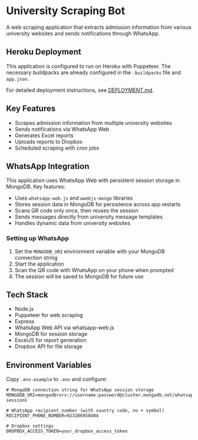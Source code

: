 # University Scraping Bot

A web scraping application that extracts admission information from various university websites and sends notifications through WhatsApp.

## Heroku Deployment

This application is configured to run on Heroku with Puppeteer. The necessary buildpacks are already configured in the `.buildpacks` file and `app.json`.

For detailed deployment instructions, see [DEPLOYMENT.md](./DEPLOYMENT.md).

## Key Features

- Scrapes admission information from multiple university websites
- Sends notifications via WhatsApp Web
- Generates Excel reports
- Uploads reports to Dropbox
- Scheduled scraping with cron jobs

## WhatsApp Integration

This application uses WhatsApp Web with persistent session storage in MongoDB. Key features:

- Uses `whatsapp-web.js` and `wwebjs-mongo` libraries
- Stores session data in MongoDB for persistence across app restarts
- Scans QR code only once, then reuses the session
- Sends messages directly from university message templates
- Handles dynamic data from university websites

### Setting up WhatsApp

1. Set the `MONGODB_URI` environment variable with your MongoDB connection string
2. Start the application
3. Scan the QR code with WhatsApp on your phone when prompted
4. The session will be saved to MongoDB for future use

## Tech Stack

- Node.js
- Puppeteer for web scraping
- Express
- WhatsApp Web API via whatsapp-web.js
- MongoDB for session storage
- ExcelJS for report generation
- Dropbox API for file storage

## Environment Variables

Copy `.env.example` to `.env` and configure:

```
# MongoDB connection string for WhatsApp session storage
MONGODB_URI=mongodb+srv://username:password@cluster.mongodb.net/whatsapp-sessions

# WhatsApp recipient number (with country code, no + symbol)
RECIPIENT_PHONE_NUMBER=923286958404

# Dropbox settings
DROPBOX_ACCESS_TOKEN=your_dropbox_access_token
```

